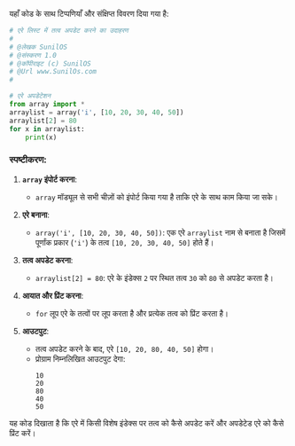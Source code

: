 यहाँ कोड के साथ टिप्पणियाँ और संक्षिप्त विवरण दिया गया है:

```python
# एरे लिस्ट में तत्व अपडेट करने का उदाहरण
# 
# @लेखक SunilOS  
# @संस्करण 1.0
# @कॉपीराइट (c) SunilOS  
# @Url www.SunilOs.com
#

# एरे अपडेटेशन
from array import *
arraylist = array('i', [10, 20, 30, 40, 50])
arraylist[2] = 80
for x in arraylist:
    print(x)
```

### स्पष्टीकरण:

1. **`array` इंपोर्ट करना**:
   - `array` मॉड्यूल से सभी चीज़ों को इंपोर्ट किया गया है ताकि एरे के साथ काम किया जा सके।

2. **एरे बनाना**:
   - `array('i', [10, 20, 30, 40, 50])`: एक एरे `arraylist` नाम से बनाता है जिसमें पूर्णांक प्रकार (`'i'`) के तत्व `[10, 20, 30, 40, 50]` होते हैं।

3. **तत्व अपडेट करना**:
   - `arraylist[2] = 80`: एरे के इंडेक्स `2` पर स्थित तत्व `30` को `80` से अपडेट करता है।

4. **आयात और प्रिंट करना**:
   - `for` लूप एरे के तत्वों पर लूप करता है और प्रत्येक तत्व को प्रिंट करता है।

5. **आउटपुट**:
   - तत्व अपडेट करने के बाद, एरे `[10, 20, 80, 40, 50]` होगा।
   - प्रोग्राम निम्नलिखित आउटपुट देगा:
     ```
     10
     20
     80
     40
     50
     ```

यह कोड दिखाता है कि एरे में किसी विशेष इंडेक्स पर तत्व को कैसे अपडेट करें और अपडेटेड एरे को कैसे प्रिंट करें।
